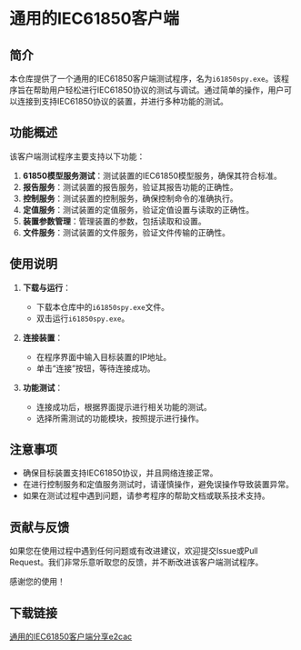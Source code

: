 # 通用的IEC61850客户端

## 简介

本仓库提供了一个通用的IEC61850客户端测试程序，名为`i61850spy.exe`。该程序旨在帮助用户轻松进行IEC61850协议的测试与调试。通过简单的操作，用户可以连接到支持IEC61850协议的装置，并进行多种功能的测试。

## 功能概述

该客户端测试程序主要支持以下功能：

1. **61850模型服务测试**：测试装置的IEC61850模型服务，确保其符合标准。
2. **报告服务**：测试装置的报告服务，验证其报告功能的正确性。
3. **控制服务**：测试装置的控制服务，确保控制命令的准确执行。
4. **定值服务**：测试装置的定值服务，验证定值设置与读取的正确性。
5. **装置参数管理**：管理装置的参数，包括读取和设置。
6. **文件服务**：测试装置的文件服务，验证文件传输的正确性。

## 使用说明

1. **下载与运行**：
   - 下载本仓库中的`i61850spy.exe`文件。
   - 双击运行`i61850spy.exe`。

2. **连接装置**：
   - 在程序界面中输入目标装置的IP地址。
   - 单击“连接”按钮，等待连接成功。

3. **功能测试**：
   - 连接成功后，根据界面提示进行相关功能的测试。
   - 选择所需测试的功能模块，按照提示进行操作。

## 注意事项

- 确保目标装置支持IEC61850协议，并且网络连接正常。
- 在进行控制服务和定值服务测试时，请谨慎操作，避免误操作导致装置异常。
- 如果在测试过程中遇到问题，请参考程序的帮助文档或联系技术支持。

## 贡献与反馈

如果您在使用过程中遇到任何问题或有改进建议，欢迎提交Issue或Pull Request。我们非常乐意听取您的反馈，并不断改进该客户端测试程序。

感谢您的使用！

## 下载链接

[通用的IEC61850客户端分享e2cac](https://pan.quark.cn/s/cc7fa23ca8ca)